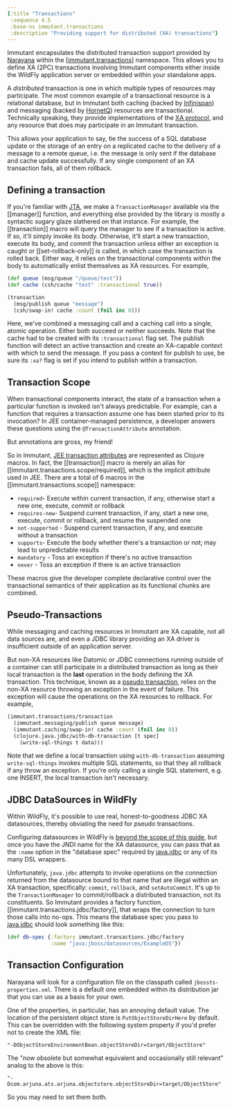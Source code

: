 ```yaml
---
{:title "Transactions"
 :sequence 4.5
 :base-ns immutant.transactions
 :description "Providing support for distributed (XA) transactions"}
---
```


Immutant encapsulates the distributed transaction support provided by
[Narayana] within the [[immutant.transactions]] namespace. This allows
you to define XA (2PC) transactions involving Immutant components
either inside the WildFly application server or embedded within your
standalone apps.

A *distributed* transaction is one in which multiple types of
resources may participate. The most common example of a transactional
resource is a relational database, but in Immutant both caching
(backed by [Infinispan]) and messaging (backed by [HornetQ]) resources
are transactional. Technically speaking, they provide implementations
of the [XA protocol], and any resource that does may participate in an
Immutant transaction.

This allows your application to say, tie the success of a SQL
database update or the storage of an entry on a replicated cache
to the delivery of a message to a remote queue, i.e. the message is
only sent if the database and cache update successfully. If any
single component of an XA transaction fails, all of them rollback.

## Defining a transaction

If you're familiar with [JTA], we make a `TransactionManager`
available via the [[manager]] function, and everything else provided
by the library is mostly a syntactic sugary glaze slathered on that
instance. For example, the [[transaction]] macro will query the
manager to see if a transaction is active. If so, it'll simply invoke
its body. Otherwise, it'll start a new transaction, execute its body,
and commit the transaction unless either an exception is caught or
[[set-rollback-only]] is called, in which case the transaction is
rolled back. Either way, it relies on the transactional components
within the body to automatically enlist themselves as XA resources.
For example,

```clojure
(def queue (msg/queue "/queue/test"))
(def cache (csh/cache "test" :transactional true))

(transaction
  (msg/publish queue "message")
  (csh/swap-in! cache :count (fnil inc 0)))
```

Here, we've combined a messaging call and a caching call into a
single, atomic operation. Either both succeed or neither succeeds.
Note that the cache had to be created with its `:transactional` flag
set. The publish function will detect an active transaction and create
an XA-capable context with which to send the message. If you pass a
context for publish to use, be sure its `:xa?` flag is set if you
intend to publish within a transaction.

## Transaction Scope

When transactional components interact, the state of a transaction
when a particular function is invoked isn't always predictable. For
example, can a function that requires a transaction assume one has
been started prior to its invocation? In JEE container-managed
persistence, a developer answers these questions using the
`@TransactionAttribute` annotation.

But annotations are gross, my friend!

So in Immutant, [JEE transaction attributes] are represented as
Clojure macros. In fact, the [[transaction]]
macro is merely an alias for [[immutant.transactions.scope/required]],
which is the implicit attribute used in JEE. There are a total of 6
macros in the [[immutant.transactions.scope]] namespace:

* `required`- Execute within current transaction, if any, otherwise
  start a new one, execute, commit or rollback
* `requires-new`- Suspend current transaction, if any, start a new
  one, execute, commit or rollback, and resume the suspended one
* `not-supported` - Suspend current transaction, if any, and execute
  without a transaction
* `supports`- Execute the body whether there's a transaction or not;
  may lead to unpredictable results
* `mandatory` - Toss an exception if there's no active transaction
* `never` - Toss an exception if there is an active transaction

These macros give the developer complete declarative control over
the transactional semantics of their application as its functional
chunks are combined.

## Pseudo-Transactions

While messaging and caching resources in Immutant are XA capable, not
all data sources are, and even a JDBC library providing an XA driver
is insufficient outside of an application server.

But non-XA resources like Datomic or JDBC connections running outside
of a container can still participate in a distributed transaction as
long as their local transaction is the **last** operation in the body
defining the XA transaction. This technique, known as a
[pseudo transaction], relies on the non-XA resource throwing an
exception in the event of failure. This exception will cause the
operations on the XA resources to rollback. For example,

```clojure
(immutant.transactions/transaction
  (immutant.messaging/publish queue message)
  (immutant.caching/swap-in! cache :count (fnil inc 0))
  (clojure.java.jdbc/with-db-transaction [t spec]
    (write-sql-things t data)))
```

Note that we define a local transaction using `with-db-transaction`
assuming `write-sql-things` invokes multiple SQL statements, so that
they all rollback if any throw an exception. If you're only calling a
single SQL statement, e.g. one INSERT, the local transaction isn't
necessary.

## JDBC DataSources in WildFly

Within WildFly, it's possible to use real, honest-to-goodness JDBC XA
datasources, thereby obviating the need for pseudo transactions.

Configuring datasources in WildFly is
[beyond the scope of this guide](https://docs.jboss.org/author/display/WFLY8/DataSource+configuration),
but once you have the JNDI name for the XA datasource, you can pass
that as the `:name` option in the "database spec" required by
[java.jdbc] or any of its many DSL wrappers.

Unfortunately, `java.jdbc` attempts to invoke operations on the
connection returned from the datasource bound to that name that are
illegal within an XA transaction, specifically: `commit`, `rollback`,
and `setAutoCommit`. It's up to the `TransactionManager` to
commit/rollback a distributed transaction, not its constituents. So
Immutant provides a factory function,
[[immutant.transactions.jdbc/factory]], that wraps the connection to
turn those calls into no-ops. This means the database spec you pass to
[java.jdbc] should look something like this:

```clojure
(def db-spec {:factory immutant.transactions.jdbc/factory
              :name "java:jboss/datasources/ExampleDS"})
```

## Transaction Configuration

Narayana will look for a configuration file on the classpath called
`jbossts-properties.xml`. There is a default one embedded within its
distribution jar that you can use as a basis for your own.

One of the properties, in particular, has an annoying default value.
The location of the persistent object store is `PutObjectStoreDirHere`
by default. This can be overridden with the following system property
if you'd prefer not to create the XML file:

    "-DObjectStoreEnvironmentBean.objectStoreDir=target/ObjectStore"

The "now obsolete but somewhat equivalent and occasionally still
relevant" analog to the above is this:

    "-Dcom.arjuna.ats.arjuna.objectstore.objectStoreDir=target/ObjectStore"

So you may need to set them both.

[immutant.transactions]: immutant.transactions.html
[Narayana]: http://www.jboss.org/narayana
[Infinispan]: http://infinispan.org
[HornetQ]: http://www.jboss.org/hornetq
[XA protocol]: http://en.wikipedia.org/wiki/X/Open_XA
[JEE transaction attributes]: https://docs.oracle.com/javaee/7/tutorial/transactions003.htm
[JTA]: http://www.oracle.com/technetwork/java/javaee/jta/index.html
[pseudo transaction]: http://www.theserverside.com/news/1363664/Java-Pseudo-Transactions-With-Non-Transactional-Resources
[java.jdbc]: https://github.com/clojure/java.jdbc
